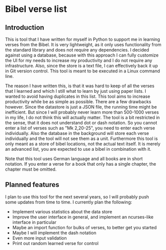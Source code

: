 # Bibel verse list

## Introduction

This is tool that I have written for myself in Python to support me in learning verses from the Bibel. It is very lightweight, as it only uses functionality from the standard library and does not require any dependencies. I decided against using a database, because with this approach I can fully customize the UI for my needs to increase my productivity and I do not require any infrastructure. Also, since the store is a text file, I can effectively back it up in Git version control. This tool is meant to be executed in a Linux command line.

The reason I have written this, is that it was hard to keep of all the verses that I learned and which I still what to learn by just using paper lists. I wanted to avoid having duplicates in this list. This tool aims to increase productivity while be as simple as possible. There are a few drawbacks however. Since the datastore is just a JSON file, the running time might be inefficient. But since I will probably never learn more than 500-1000 verses in my life, I do not think this will actually matter. The tool is a bit restricted in the sense, that it does not understand dot or dash notation. So you cannot enter a list of verses such as "Mk 2,20-25", you need to enter each verse individually. Also the database in the background will store each verse individually and the tool will not see them as a unit. Furthermore this tool is only meant as a store of bibel locations, not the actual text itself. It is merely an advanced list, you are expected to use a bibel in combination with it.

Note that this tool uses German language and all books are in short notation. If you enter a verse for a book that only has a single chapter, the chapter must be omitted.

## Planned features

I plan to use this tool for the next several years, so I will probably push some updates from time to time. I currently plan the following:
* Implement various statistics about the data store
* Improve the user interface in general, and implement an ncurses-like interface in particular
* Maybe an import function for bulks of verses, to better get you started
* Maybe I will implement the dash notation
* Even more input validation
* Print out random learned verse for control
